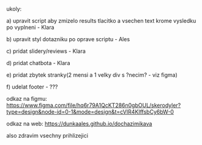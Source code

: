 ukoly:

a) upravit script aby zmizelo results tlacitko a vsechen text krome vysledku po vyplneni - Klara

b) upravit styl dotazniku po oprave scriptu - Ales

c) pridat slidery/reviews - Klara 

d) pridat chatbota - Klara

e) pridat zbytek stranky(2 mensi a 1 velky div s ?necim? - viz figma) 

f) udelat footer - ???


odkaz na figmu:
https://www.figma.com/file/hq6r79A1QcKT286n0gbOUL/skerodyler?type=design&node-id=0-1&mode=design&t=cVIR4KIffsbCy6bW-0

odkaz na web:
https://dunkaales.github.io/dochazimikava

also zdravim vsechny prihlizejici
